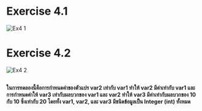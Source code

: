 # Exercise 4.1
![Ex4 1](https://github.com/65030179179Pattarapon/03376836-OOP-2566-Lab-04/assets/144198506/2b1852a3-0ac1-4e70-8147-e60524957a07)

# Exercise 4.2
![Ex4 2](https://github.com/65030179179Pattarapon/03376836-OOP-2566-Lab-04/assets/144198506/cf0c4315-7630-4ae0-8883-a8a0af558685)

##
#### ในการทดลองนี้คือการกำหนดค่าของตัวแปร var2 เท่ากับ var1 ทำให้ var2 มีค่าเท่ากับ var1 และการกำหนดค่าให้ var3 เท่ากับผลบวกของ var1 และ var2 ทำให้ var3 มีค่าเท่ากับผลบวกของ 10 กับ 10 ซึ่งเท่ากับ 20 โดยทั้ง var1, var2, และ var3 มีชนิดข้อมูลเป็น Integer (int) ทั้งหมด
